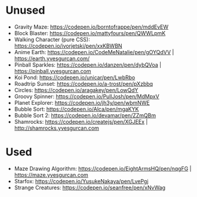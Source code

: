 # Unused

- Gravity Maze: https://codepen.io/borntofrappe/pen/mddEvEW
- Block Blaster: https://codepen.io/mattyfours/pen/QWWLpmK
- Walking Character (pure CSS): https://codepen.io/ivorjetski/pen/xxKBWBN
- Anime Earth: https://codepen.io/CodeMeNatalie/pen/gOYQdVV | https://earth.yvesgurcan.com/
- Pinball Sparkles: https://codepen.io/danzen/pen/dybQVoa | https://pinball.yvesgurcan.com
- Koi Pond: https://codepen.io/unicar/pen/LwbRbo
- Roadtrip Sunset: https://codepen.io/a-trost/pen/pXzbbq
- Circles: https://codepen.io/aragakey/pen/LowQdY
- Groovy Spinner: https://codepen.io/PullJosh/pen/MdMpxV
- Planet Explorer: https://codepen.io/jh3y/pen/wbmNWE
- Bubble Sort: https://codepen.io/Alca/pen/mgaKYK
- Bubble Sort 2: https://codepen.io/devamar/pen/ZZmQBm
- Shamrocks: https://codepen.io/createjs/pen/XGJEEx | http://shamrocks.yvesgurcan.com

# Used

- Maze Drawing Algorithm: https://codepen.io/EightArmsHQ/pen/nqgFG | https://maze.yvesgurcan.com
- Starfox: https://codepen.io/YusukeNakaya/pen/LvePgj
- Strange Creatures: https://codepen.io/seanfree/pen/xNvWag

